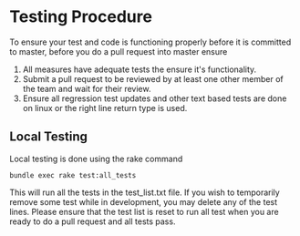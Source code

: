 # Testing Procedure

To ensure your test and code is functioning properly before it is committed to master, before you do a pull request into master ensure

1. All measures have adequate tests the ensure it's functionality. 
2. Submit a pull request to be reviewed by at least one other member of the team and wait for their review. 
3. Ensure all regression test updates and other text based tests are done on linux or the right line return type is used. 

## Local Testing
Local testing is done using the rake command
```
bundle exec rake test:all_tests
```

This will run all the tests in the test_list.txt file.  If you wish to temporarily remove some test while in development, you may delete any of the test lines. Please ensure that the test list is reset to run all test when you are ready to do a pull request and all tests pass.

